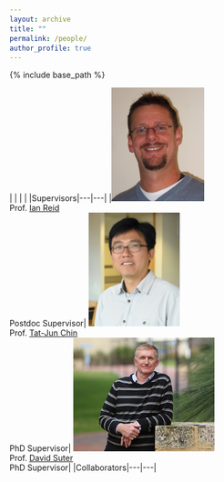 ```yaml
---
layout: archive
title: ""
permalink: /people/
author_profile: true
---
```


{% include base_path %}

|   |   |   |
|Supervisors|---|---|
|<img src="../images/ian_reid.jpg" alt="drawing" height="200px"/> <br> Prof. [Ian Reid](https://cs.adelaide.edu.au/~ianr/) <br> Postdoc Supervisor| <img src="../images/tj.jpg" alt="drawing" height="200px"/> <br> Prof. [Tat-Jun Chin](https://cs.adelaide.edu.au/~tjchin/) <br> PhD Supervisor| <img src="../images/david_suter.jpg" alt="drawing" height="200px"/> <br> Prof. [David Suter](https://cs.adelaide.edu.au/~dsuter/) <br> PhD Supervisor|
|Collaborators|---|---|
